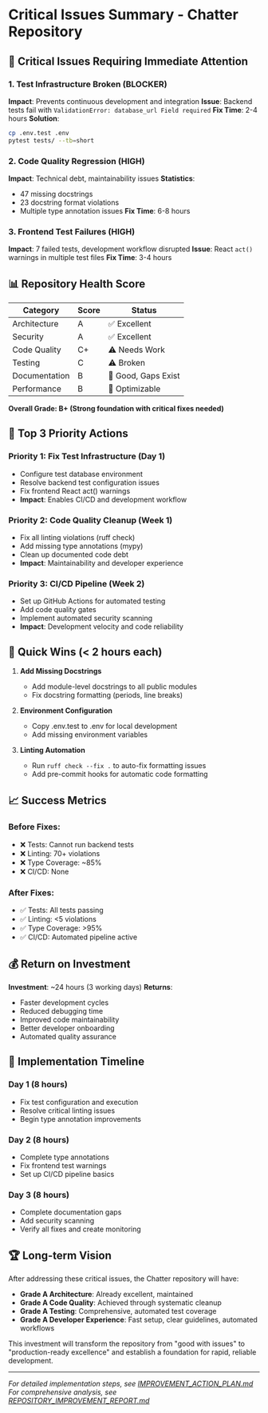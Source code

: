 # Critical Issues Summary - Chatter Repository

## 🚨 Critical Issues Requiring Immediate Attention

### 1. Test Infrastructure Broken (BLOCKER)
**Impact**: Prevents continuous development and integration
**Issue**: Backend tests fail with `ValidationError: database_url Field required`
**Fix Time**: 2-4 hours
**Solution**: 
```bash
cp .env.test .env
pytest tests/ --tb=short
```

### 2. Code Quality Regression (HIGH)
**Impact**: Technical debt, maintainability issues
**Statistics**:
- 47 missing docstrings
- 23 docstring format violations  
- Multiple type annotation issues
**Fix Time**: 6-8 hours

### 3. Frontend Test Failures (HIGH)
**Impact**: 7 failed tests, development workflow disrupted
**Issue**: React `act()` warnings in multiple test files
**Fix Time**: 3-4 hours

## 📊 Repository Health Score

| Category | Score | Status |
|----------|-------|---------|
| Architecture | A | ✅ Excellent |
| Security | A | ✅ Excellent |
| Code Quality | C+ | ⚠️ Needs Work |
| Testing | C | ⚠️ Broken |
| Documentation | B | 🔄 Good, Gaps Exist |
| Performance | B | 🔄 Optimizable |

**Overall Grade: B+ (Strong foundation with critical fixes needed)**

## 🎯 Top 3 Priority Actions

### Priority 1: Fix Test Infrastructure (Day 1)
- Configure test database environment
- Resolve backend test configuration issues
- Fix frontend React act() warnings
- **Impact**: Enables CI/CD and development workflow

### Priority 2: Code Quality Cleanup (Week 1)
- Fix all linting violations (ruff check)
- Add missing type annotations (mypy)
- Clean up documented code debt
- **Impact**: Maintainability and developer experience

### Priority 3: CI/CD Pipeline (Week 2)
- Set up GitHub Actions for automated testing
- Add code quality gates
- Implement automated security scanning
- **Impact**: Development velocity and code reliability

## 🔧 Quick Wins (< 2 hours each)

1. **Add Missing Docstrings**
   - Add module-level docstrings to all public modules
   - Fix docstring formatting (periods, line breaks)

2. **Environment Configuration**
   - Copy .env.test to .env for local development
   - Add missing environment variables

3. **Linting Automation**
   - Run `ruff check --fix .` to auto-fix formatting issues
   - Add pre-commit hooks for automatic code formatting

## 📈 Success Metrics

### Before Fixes:
- ❌ Tests: Cannot run backend tests
- ❌ Linting: 70+ violations
- ❌ Type Coverage: ~85%
- ❌ CI/CD: None

### After Fixes:
- ✅ Tests: All tests passing
- ✅ Linting: <5 violations
- ✅ Type Coverage: >95%  
- ✅ CI/CD: Automated pipeline active

## 💰 Return on Investment

**Investment**: ~24 hours (3 working days)
**Returns**:
- Faster development cycles
- Reduced debugging time
- Improved code maintainability  
- Better developer onboarding
- Automated quality assurance

## 🚀 Implementation Timeline

### Day 1 (8 hours)
- Fix test configuration and execution
- Resolve critical linting issues
- Begin type annotation improvements

### Day 2 (8 hours)  
- Complete type annotations
- Fix frontend test warnings
- Set up CI/CD pipeline basics

### Day 3 (8 hours)
- Complete documentation gaps
- Add security scanning
- Verify all fixes and create monitoring

## 🏆 Long-term Vision

After addressing these critical issues, the Chatter repository will have:
- **Grade A Architecture**: Already excellent, maintained
- **Grade A Code Quality**: Achieved through systematic cleanup
- **Grade A Testing**: Comprehensive, automated test coverage
- **Grade A Developer Experience**: Fast setup, clear guidelines, automated workflows

This investment will transform the repository from "good with issues" to "production-ready excellence" and establish a foundation for rapid, reliable development.

---

*For detailed implementation steps, see [IMPROVEMENT_ACTION_PLAN.md](IMPROVEMENT_ACTION_PLAN.md)*
*For comprehensive analysis, see [REPOSITORY_IMPROVEMENT_REPORT.md](REPOSITORY_IMPROVEMENT_REPORT.md)*